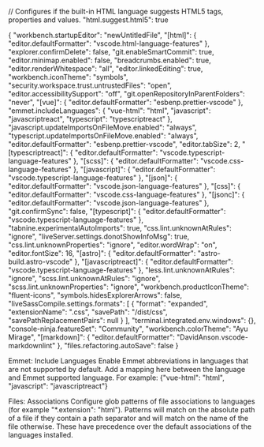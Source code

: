 // Configures if the built-in HTML language suggests HTML5 tags, properties and values.
"html.suggest.html5": true



{
  "workbench.startupEditor": "newUntitledFile",
  "[html]": {
    "editor.defaultFormatter": "vscode.html-language-features"
  },
  "explorer.confirmDelete": false,
  "git.enableSmartCommit": true,
  "editor.minimap.enabled": false,
  "breadcrumbs.enabled": true,
  "editor.renderWhitespace": "all",
  "editor.linkedEditing": true,
  "workbench.iconTheme": "symbols",
  "security.workspace.trust.untrustedFiles": "open",
  "editor.accessibilitySupport": "off",
  "git.openRepositoryInParentFolders": "never",
  "[vue]": {
    "editor.defaultFormatter": "esbenp.prettier-vscode"
  },
  "emmet.includeLanguages": {
    "vue-html": "html",
    "javascript": "javascriptreact",
    "typescript": "typescriptreact"
  },
  "javascript.updateImportsOnFileMove.enabled": "always",
  "typescript.updateImportsOnFileMove.enabled": "always",
  "editor.defaultFormatter": "esbenp.prettier-vscode",
  "editor.tabSize": 2,
  "[typescriptreact]": {
    "editor.defaultFormatter": "vscode.typescript-language-features"
  },
  "[scss]": {
    "editor.defaultFormatter": "vscode.css-language-features"
  },
  "[javascript]": {
    "editor.defaultFormatter": "vscode.typescript-language-features"
  },
  "[json]": {
    "editor.defaultFormatter": "vscode.json-language-features"
  },
  "[css]": {
    "editor.defaultFormatter": "vscode.css-language-features"
  },
  "[jsonc]": {
    "editor.defaultFormatter": "vscode.json-language-features"
  },
  "git.confirmSync": false,
  "[typescript]": {
    "editor.defaultFormatter": "vscode.typescript-language-features"
  },
  "tabnine.experimentalAutoImports": true,
  "css.lint.unknownAtRules": "ignore",
  "liveServer.settings.donotShowInfoMsg": true,
  "css.lint.unknownProperties": "ignore",
  "editor.wordWrap": "on",
  "editor.fontSize": 16,
  "[astro]": {
    "editor.defaultFormatter": "astro-build.astro-vscode"
  },
  "[javascriptreact]": {
    "editor.defaultFormatter": "vscode.typescript-language-features"
  },
  "less.lint.unknownAtRules": "ignore",
  "scss.lint.unknownAtRules": "ignore",
  "scss.lint.unknownProperties": "ignore",
  "workbench.productIconTheme": "fluent-icons",
  "symbols.hidesExplorerArrows": false,
  "liveSassCompile.settings.formats": [
    {
      "format": "expanded",
      "extensionName": ".css",
      "savePath": "/dist/css",
      "savePathReplacementPairs": null
    }
  ],
  "terminal.integrated.env.windows": {},
  "console-ninja.featureSet": "Community",
  "workbench.colorTheme": "Ayu Mirage",
  "[markdown]": {
    "editor.defaultFormatter": "DavidAnson.vscode-markdownlint"
  },
  "files.refactoring.autoSave": false
}


Emmet: Include Languages
Enable Emmet abbreviations in languages that are not supported by default. Add a mapping here between the language and Emmet supported language. For example: {"vue-html": "html", "javascript": "javascriptreact"}

Files: Associations
Configure glob patterns of file associations to languages (for example "*.extension": "html"). Patterns will match on the absolute path of a file if they contain a path separator and will match on the name of the file otherwise. These have precedence over the default associations of the languages installed.
